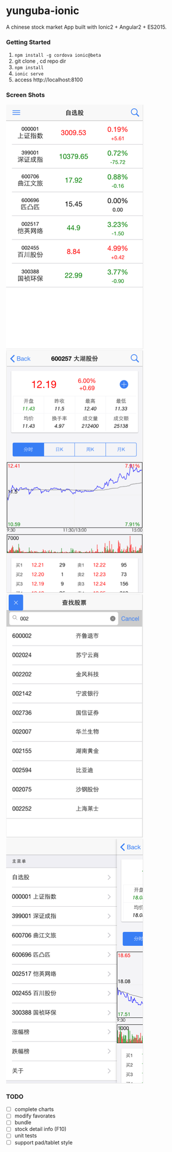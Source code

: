 # yunguba-ionic
A chinese stock market App built with Ionic2 + Angular2 + ES2015.
    

### Getting Started

1. `npm install -g cordova ionic@beta`
2. git clone , cd repo dir
3. `npm install`
4. `ionic serve`
5. access http://localhost:8100

### Screen Shots

<img src="resources/screenshots/iphone/favors.png" alt="自选股" width="376">
<img src="resources/screenshots/iphone/detail.png" alt="详细" width="376">
<img src="resources/screenshots/iphone/search.png" alt="搜索" width="376">
<img src="resources/screenshots/iphone/menu.png" alt="菜单" width="376">

### TODO

- [ ] complete charts
- [ ] modify favorates
- [ ] bundle
- [ ] stock detail info (F10)
- [ ] unit tests
- [ ] support pad/tablet style